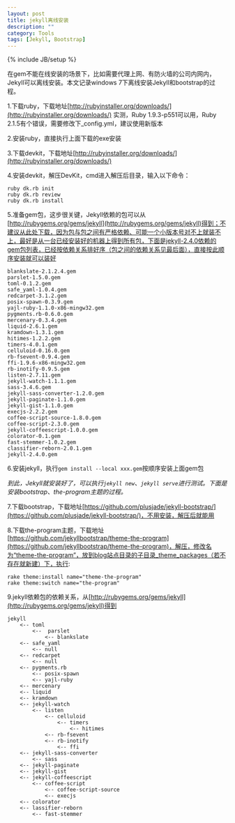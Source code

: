 ```yaml
---
layout: post
title: jekyll离线安装
description: ""
category: Tools
tags: [Jekyll, Bootstrap]
---
```

{% include JB/setup %}

在gem不能在线安装的场景下，比如需要代理上网、有防火墙的公司内网内，Jekyll可以离线安装。本文记录windows 7下离线安装Jekyll和bootstrap的过程。

1.下载ruby，下载地址[http://rubyinstaller.org/downloads/](http://rubyinstaller.org/downloads/)
实测，Ruby 1.9.3-p551可以用，Ruby 2.1.5有个错误，需要修改下_config.yml，建议使用新版本

2.安装ruby，直接执行上面下载的exe安装

3.下载devkit，下载地址[http://rubyinstaller.org/downloads/](http://rubyinstaller.org/downloads/)

4.安装devkit，解压DevKit，cmd进入解压后目录，输入以下命令：

    ruby dk.rb init
    ruby dk.rb review
    ruby dk.rb install

5.准备gem包，这步很关键，Jekyll依赖的包可以从[http://rubygems.org/gems/jekyll](http://rubygems.org/gems/jekyll)得到；不建议从此处下载，因为包与包之间有严格依赖、可能一个小版本号对不上就装不上，最好是从一台已经安装好的机器上得到所有包，下面是jekyll-2.4.0依赖的gem包列表，已经按依赖关系排好序（包之间的依赖关系见最后面），直接按此顺序安装就可以装好

    blankslate-2.1.2.4.gem
    parslet-1.5.0.gem
    toml-0.1.2.gem 
    safe_yaml-1.0.4.gem
    redcarpet-3.1.2.gem
    posix-spawn-0.3.9.gem
    yajl-ruby-1.1.0-x86-mingw32.gem
    pygments.rb-0.6.0.gem
    mercenary-0.3.4.gem
    liquid-2.6.1.gem
    kramdown-1.3.1.gem
    hitimes-1.2.2.gem 
    timers-4.0.1.gem 
    celluloid-0.16.0.gem 
    rb-fsevent-0.9.4.gem
    ffi-1.9.6-x86-mingw32.gem
    rb-inotify-0.9.5.gem
    listen-2.7.11.gem
    jekyll-watch-1.1.1.gem
    sass-3.4.6.gem 
    jekyll-sass-converter-1.2.0.gem
    jekyll-paginate-1.1.0.gem
    jekyll-gist-1.1.0.gem 
    execjs-2.2.2.gem
    coffee-script-source-1.8.0.gem
    coffee-script-2.3.0.gem
    jekyll-coffeescript-1.0.0.gem
    colorator-0.1.gem
    fast-stemmer-1.0.2.gem
    classifier-reborn-2.0.1.gem
    jekyll-2.4.0.gem

6.安装jekyll，执行`gem install --local xxx.gem`按顺序安装上面gem包  

*到此，Jekyll就安装好了，可以执行`jekyll new`、`jekyll serve`进行测试。下面是安装bootstrap、the-program主题的过程。*


7.下载bootstrap，下载地址[https://github.com/plusjade/jekyll-bootstrap/](https://github.com/plusjade/jekyll-bootstrap/)，不用安装，解压后就能用

8.下载the-program主题，下载地址[https://github.com/jekyllbootstrap/theme-the-program](https://github.com/jekyllbootstrap/theme-the-program)，解压，修改名为“theme-the-program”，放到blog站点目录的子目录_theme_packages（若不存在就新建）下，执行:

    rake theme:install name="theme-the-program"
    rake theme:switch name="the-program" 

9.jekyll依赖包的依赖关系，从[http://rubygems.org/gems/jekyll](http://rubygems.org/gems/jekyll)得到

    jekyll
        <-- toml 
            <--  parslet
                <-- blankslate                   
        <-- safe_yaml 
            <-- null
        <-- redcarpet 
            <-- null
        <-- pygments.rb
            <-- posix-spawn                
            <-- yajl-ruby                
        <-- mercenary          
        <-- liquid            
        <-- kramdown            
        <-- jekyll-watch
            <-- listen
                <-- celluloid
                    <-- timers 
                        <-- hitimes                            
                <-- rb-fsevent                  
                <-- rb-inotify
                    <-- ffi
        <-- jekyll-sass-converter
            <-- sass                
        <-- jekyll-paginate             
        <-- jekyll-gist             
        <-- jekyll-coffeescript
            <-- coffee-script
                <-- coffee-script-source                  
                <-- execjs                    
        <-- colorator
        <-- lassifier-reborn
            <-- fast-stemmer
